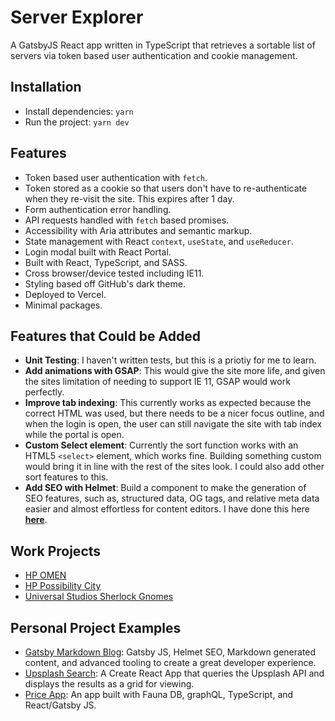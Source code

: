 # Server Explorer

A GatsbyJS React app written in TypeScript that retrieves a sortable list of servers via token based user authentication and cookie management.

## Installation

- Install dependencies: `yarn`
- Run the project: `yarn dev`

## Features

- Token based user authentication with `fetch`.
- Token stored as a cookie so that users don't have to re-authenticate when they re-visit the site. This expires after 1 day.
- Form authentication error handling.
- API requests handled with `fetch` based promises.
- Accessibility with Aria attributes and semantic markup.
- State management with React `context`, `useState`, and `useReducer`.
- Login modal built with React Portal.
- Built with React, TypeScript, and SASS.
- Cross browser/device tested including IE11.
- Styling based off GitHub's dark theme.
- Deployed to Vercel.
- Minimal packages.

## Features that Could be Added

- __Unit Testing__: I haven't written tests, but this is a priotiy for me to learn.
- __Add animations with GSAP__: This would give the site more life, and given the sites limitation of needing to support IE 11, GSAP would work perfectly.
- __Improve tab indexing__: This currently works as expected because the correct HTML was used, but there needs to be a nicer focus outline, and when the login is open, the user can still navigate the site with tab index while the portal is open.
- __Custom Select element__: Currently the sort function works with an HTML5 `<select>` element, which works fine. Building something custom would bring it in line with the rest of the sites look. I could also add other sort features to this.
- __Add SEO with Helmet__: Build a component to make the generation of SEO features, such as, structured data, OG tags, and relative meta data easier and almost effortless for content editors. I have done this here __[here](https://github.com/lucasjohnson/my-gatsby-starter/tree/master/src/components/Head)__.

## Work Projects

- [HP OMEN](https://www.omen.com/us/en.html)
- [HP Possibility City](https://digitalprinting.hp.com/us/en/large-format-printers.html)
- [Universal Studios Sherlock Gnomes](https://vimeo.com/268886553)

## Personal Project Examples

- [Gatsby Markdown Blog](https://github.com/lucasjohnson/gatsby-markdown-blog): Gatsby JS, Helmet SEO, Markdown generated content, and advanced tooling to create a great developer experience.
- [Upsplash Search](https://github.com/lucasjohnson/upsplash-search): A Create React App that queries the Upsplash API and displays the results as a grid for viewing.
- [Price App](https://github.com/lucasjohnson/price-app): An app built with Fauna DB, graphQL, TypeScript, and React/Gatsby JS.
